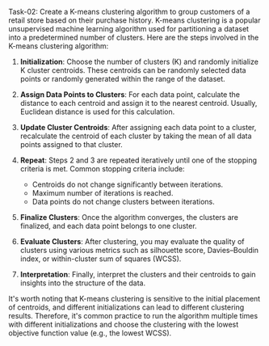 Task-02: Create a K-means clustering algorithm to group customers of a retail store based on their purchase history.
K-means clustering is a popular unsupervised machine learning algorithm used for partitioning a dataset into a predetermined number of clusters. Here are the steps involved in the K-means clustering algorithm:

1. **Initialization**: Choose the number of clusters (K) and randomly initialize K cluster centroids. These centroids can be randomly selected data points or randomly generated within the range of the dataset.

2. **Assign Data Points to Clusters**: For each data point, calculate the distance to each centroid and assign it to the nearest centroid. Usually, Euclidean distance is used for this calculation.

3. **Update Cluster Centroids**: After assigning each data point to a cluster, recalculate the centroid of each cluster by taking the mean of all data points assigned to that cluster.

4. **Repeat**: Steps 2 and 3 are repeated iteratively until one of the stopping criteria is met. Common stopping criteria include:
   - Centroids do not change significantly between iterations.
   - Maximum number of iterations is reached.
   - Data points do not change clusters between iterations.

5. **Finalize Clusters**: Once the algorithm converges, the clusters are finalized, and each data point belongs to one cluster.

6. **Evaluate Clusters**: After clustering, you may evaluate the quality of clusters using various metrics such as silhouette score, Davies–Bouldin index, or within-cluster sum of squares (WCSS).

7. **Interpretation**: Finally, interpret the clusters and their centroids to gain insights into the structure of the data.

It's worth noting that K-means clustering is sensitive to the initial placement of centroids, and different initializations can lead to different clustering results. Therefore, it's common practice to run the algorithm multiple times with different initializations and choose the clustering with the lowest objective function value (e.g., the lowest WCSS).
